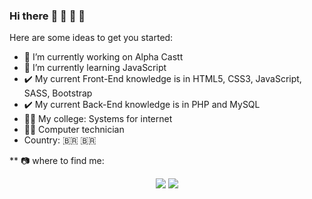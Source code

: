 ### Hi there :wave: :wave: :tada: :tada: 

Here are some ideas to get you started:

- :office: I’m currently working on Alpha Castt
- :book: I’m currently learning JavaScript
- :heavy_check_mark: My current Front-End knowledge is in HTML5, CSS3, JavaScript, SASS, Bootstrap
- :heavy_check_mark: My current Back-End knowledge is in PHP and MySQL
- :man_student: My college: Systems for internet
- :man_student: Computer technician
- Country: :brazil: :brazil:

** :camera: where to find me:

<p align="center">
  <img src="https://img.shields.io/badge/Telegram-2CA5E0?style=for-the-badge&logo=telegram&logoColor=white">
  <img src="https://img.shields.io/badge/WhatsApp-25D366?style=for-the-badge&logo=whatsapp&logoColor=white">
</p>
